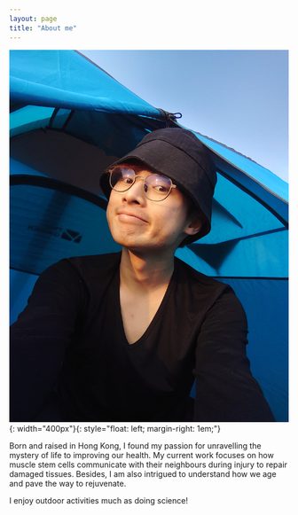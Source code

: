 ```yaml
---
layout: page
title: "About me"
---
```


![timmy](assets/20220107_170548.JPG){: width="400px"}{: style="float: left; margin-right: 1em;"}

Born and raised in Hong Kong, I found my passion for unravelling the mystery of life to improving our health. My current work focuses on how muscle stem cells communicate with their neighbours during injury to repair damaged tissues. Besides, I am also intrigued to understand how we age and pave the way to rejuvenate. 

I enjoy outdoor activities much as doing science!
